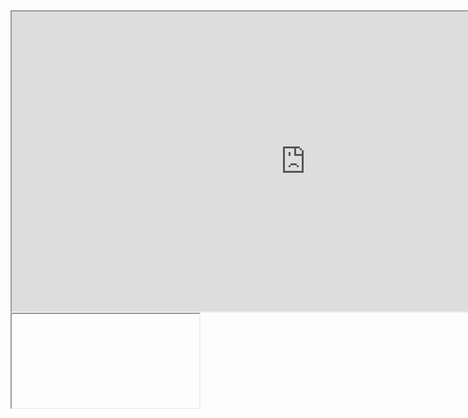 <iframe src="https://nour-rabea.github.io/chartjs-bar./" width="940" height="480"></iframe> <iframe>
- Leaflet Map https://nour-rabea.github.io/New-Administrative-Capital/
- Google Sheets template https://docs.google.com/spreadsheets/d/17FtwGOORkFA5hOplobtlBHmK8hQvAJEhCthb-sci3dQ/edit#gid=0
